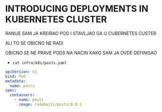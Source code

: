 # INTRODUCING DEPLOYMENTS IN KUBERNETES CLUSTER

RANIJE SAM JA KREIRAO POD I STAVLJAO GA U CUBERNETES CUSTER

ALI TO SE OBICNO NE RADI

OBICNO SE NE PRAVE PODS NA NACIN KAKO SAM JA OVDE DEFINISAO

- `cat infra/k8s/posts.yaml`

```yaml
apiVersion: v1
kind: Pod
metadata:
  name: posts
spec:
  containers:
    - name: posts
      image: radebajic/posts:0.0.1
```
